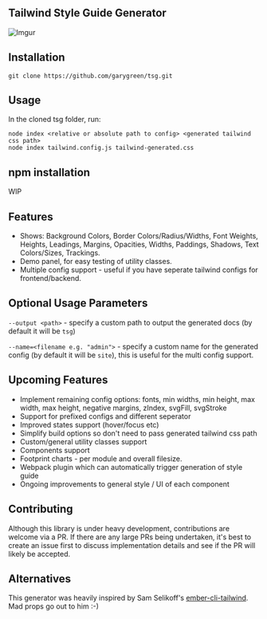 Tailwind Style Guide Generator
---

![Imgur](https://i.imgur.com/5SnyGCS.gif)

## Installation

```command
git clone https://github.com/garygreen/tsg.git
```

## Usage

In the cloned tsg folder, run:

```command
node index <relative or absolute path to config> <generated tailwind css path>
node index tailwind.config.js tailwind-generated.css
```

## npm installation

WIP

## Features

* Shows: Background Colors, Border Colors/Radius/Widths, Font Weights, Heights, Leadings, Margins, Opacities, Widths, Paddings, Shadows, Text Colors/Sizes, Trackings.
* Demo panel, for easy testing of utility classes.
* Multiple config support - useful if you have seperate tailwind configs for frontend/backend.

## Optional Usage Parameters

`--output <path>` - specify a custom path to output the generated docs (by default it will be `tsg`)

`--name=<filename e.g. "admin">` - specify a custom name for the generated config (by default it will be `site`), this is useful for the multi config support.

## Upcoming Features

* Implement remaining config options: fonts, min widths, min height, max width, max height, negative margins, zIndex, svgFill, svgStroke
* Support for prefixed configs and different seperator
* Improved states support (hover/focus etc)
* Simplify build options so don't need to pass generated tailwind css path
* Custom/general utility classes support
* Components support
* Footprint charts - per module and overall filesize.
* Webpack plugin which can automatically trigger generation of style guide
* Ongoing improvements to general style / UI of each component

## Contributing

Although this library is under heavy development, contributions are welcome via a PR. If there are any large PRs being undertaken, it's best to create an issue first to discuss implementation details and see if the PR will likely be accepted.

## Alternatives

This generator was heavily inspired by Sam Selikoff's [ember-cli-tailwind](https://github.com/embermap/ember-cli-tailwind). Mad props go out to him :-)
